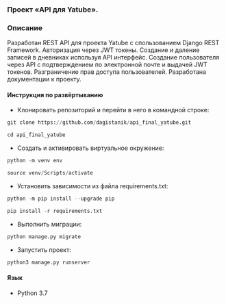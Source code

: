 ### Проект «API для Yatube».

### Описание
Разработан REST API для проекта Yatube с спользованием Django REST Framework. Авторизация через JWT токены. Создание и даление записей в дневниках используя API интерфейс. Создание пользователя через API с подтверждением по электронной почте и выдачей JWT токенов. Разграничение прав доступа пользователей. Разработана документации к проекту.

#### Инструкция по развёртыванию
* Клонировать репозиторий и перейти в него в командной строке:
```python
git clone https://github.com/dagistanik/api_final_yatube.git
```
```python
cd api_final_yatube
```
* Cоздать и активировать виртуальное окружение:
```python
python -m venv env
```
```python
source venv/Scripts/activate
```
* Установить зависимости из файла requirements.txt:
```python
python -m pip install --upgrade pip
```
```python
pip install -r requirements.txt
```
* Выполнить миграции:
```python
python manage.py migrate
```
* Запустить проект:
```python
python3 manage.py runserver
```

#### Язык
* Python 3.7
